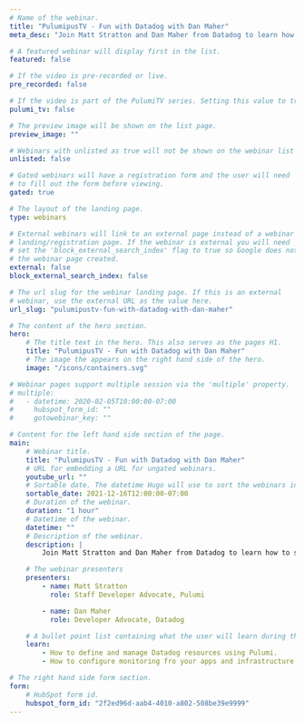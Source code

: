 ```yaml
---
# Name of the webinar.
title: "PulumipusTV - Fun with Datadog with Dan Maher"
meta_desc: "Join Matt Stratton and Dan Maher from Datadog to learn how to set up monitoring for any stack and any app using Pulumi and Datadog"

# A featured webinar will display first in the list.
featured: false

# If the video is pre-recorded or live.
pre_recorded: false

# If the video is part of the PulumiTV series. Setting this value to true will list the video in the "PulumiTV" section.
pulumi_tv: false

# The preview image will be shown on the list page.
preview_image: ""

# Webinars with unlisted as true will not be shown on the webinar list
unlisted: false

# Gated webinars will have a registration form and the user will need
# to fill out the form before viewing.
gated: true

# The layout of the landing page.
type: webinars

# External webinars will link to an external page instead of a webinar
# landing/registration page. If the webinar is external you will need
# set the 'block_external_search_index' flag to true so Google does not index
# the webinar page created.
external: false
block_external_search_index: false

# The url slug for the webinar landing page. If this is an external
# webinar, use the external URL as the value here.
url_slug: "pulumipustv-fun-with-datadog-with-dan-maher"

# The content of the hero section.
hero:
    # The title text in the hero. This also serves as the pages H1.
    title: "PulumipusTV - Fun with Datadog with Dan Maher"
    # The image the appears on the right hand side of the hero.
    image: "/icons/containers.svg"

# Webinar pages support multiple session via the 'multiple' property.
# multiple:
#   - datetime: 2020-02-05T10:00:00-07:00
#     hubspot_form_id: ""
#     gotowebinar_key: ""

# Content for the left hand side section of the page.
main:
    # Webinar title.
    title: "PulumipusTV - Fun with Datadog with Dan Maher"
    # URL for embedding a URL for ungated webinars.
    youtube_url: ""
    # Sortable date. The datetime Hugo will use to sort the webinars in date order.
    sortable_date: 2021-12-16T12:00:00-07:00
    # Duration of the webinar.
    duration: "1 hour"
    # Datetime of the webinar.
    datetime: ""
    # Description of the webinar.
    description: |
        Join Matt Stratton and Dan Maher from Datadog to learn how to set up monitoring for any stack and any app using Pulumi and Datadog.

    # The webinar presenters
    presenters:
        - name: Matt Stratton
          role: Staff Developer Advocate, Pulumi

        - name: Dan Maher
          role: Developer Advocate, Datadog

    # A bullet point list containing what the user will learn during the webinar.
    learn:
        - How to define and manage Datadog resources using Pulumi.
        - How to configure monitoring fro your apps and infrastructure using Datadog.

# The right hand side form section.
form:
    # HubSpot form id.
    hubspot_form_id: "2f2ed96d-aab4-4010-a802-508be39e9999"
---
```

